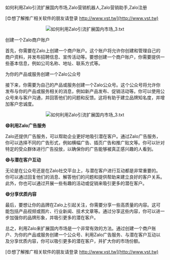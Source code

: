 如何利用Zalo引流扩展国内市场,Zalo营销机器人,Zalo营销助手,Zalo注册

[😍想了解推广相关软件的朋友请登录 http://www.vst.tw](http://www.vst.tw)

 <center><img src="https://vst.tw/MP4/tuiguang/png/2.png" alt="如何利用Zalo引流扩展国内市场_3.txt"></center>

创建一个Zalo商户账户

首先，你需要在Zalo上创建一个商户账户。这个账户将允许你创建和管理自己的商户资料，并发布招聘信息、宣传活动等。要想创建一个商户账户，你需要提供一些基本信息，例如公司名称、地址、联系方式等。

为你的产品或服务创建一个Zalo公众号

接下来，你需要为自己的产品或服务创建一个Zalo公众号。这个公众号将允许你发布与你的产品或服务相关的消息，例如新产品发布、促销活动等。你可以使用公众号来与客户沟通，并回答他们的问题和反馈。这将有助于建立品牌知名度，并增加客户忠诚度。

 <center><img src="https://vst.tw/MP4/tuiguang/png/2.png" alt="如何利用Zalo引流扩展国内市场_3.txt"></center>

**😄利用Zalo广告服务**

Zalo还提供广告服务，可以帮助企业更好地吸引潜在客户。通过Zalo广告服务，你可以选择不同的广告形式，例如横幅广告、插页广告和推广贴文等。你可以针对特定的受众群体进行广告投放，以确保你的广告能够被真正感兴趣的人看到。

**😄与潜在客户互动**

无论是在公众号还是在Zalo社交平台上，与潜在客户进行互动都是非常重要的。你可以通过回复他们的消息、解答他们的问题和提供帮助来建立良好的客户关系。此外，你也可以通过开展一些有趣的活动或促销来吸引更多的潜在客户。

**😄分享优质内容**

最后，要想让你的品牌在Zalo上引起关注，你需要分享一些高质量的内容。这可能包括产品视频或图片、行业新闻、技术文章等。通过分享这些内容，你可以进一步加强你的品牌形象，并吸引更多的潜在客户。

总之，利用Zalo来扩展国内市场是一个非常有效的方法。通过创建一个商户账户、为你的产品或服务创建一个公众号、利用Zalo广告服务、与潜在客户互动以及分享优质内容，你可以吸引更多的潜在客户，并扩大你的市场份额。

[😍想了解推广相关软件的朋友请登录 http://www.vst.tw](http://www.vst.tw)



